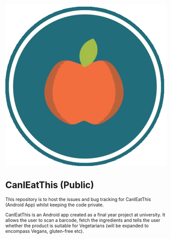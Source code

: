 ![](ic_launcher.png?raw=true)
# CanIEatThis (Public)
This repository is to host the issues and bug tracking for CanIEatThis (Android App) whilst keeping the code private. 

CanIEatThis is an Android app created as a final year project at university. It allows the user to scan a barcode, fetch the ingredients and tells the user whether the product is suitable for Vegetarians (will be expanded to encompass Vegans, gluten-free etc).
